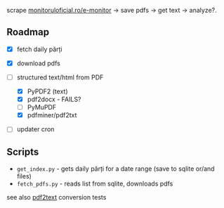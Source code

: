 scrape [monitoruloficial.ro/e-monitor](https://monitoruloficial.ro/e-monitor/) → save pdfs →  get text → analyze?.

## Roadmap

- [x] fetch daily părți
- [x] download pdfs
- [ ] structured text/html from PDF
    - [x] PyPDF2 (text)
    - [x] pdf2docx - FAILS?
    - [ ] PyMuPDF
    - [x] pdfminer/pdf2txt
   
- [ ] updater cron


## Scripts

- `get_index.py` - gets daily părți for a date range (save to sqlite or/and files)
- `fetch_pdfs.py` - reads list from sqlite, downloads pdfs

see also [pdf2text](../pdf2text) conversion tests